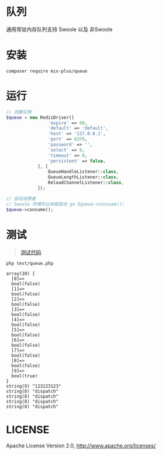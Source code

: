 # 队列
通用常驻内存队列支持 Swoole 以及 非Swoole
# 安装
```
composer require mix-plus/queue
```
# 运行
```php
// 创建实例
$queue = new RedisDriver([
                'expire' => 60,
                'default' => 'default',
                'host' => '127.0.0.1',
                'port' => 6379,
                'password' => '',
                'select' => 0,
                'timeout' => 0,
                'persistent' => false,
            ], [
                QueueHandleListener::class,
                QueueLengthListener::class,
                ReloadChannelListener::class,
            ]);

// 启动消费者
// Swoole 环境可以协程启动 go $queue->consume();
$queue->consume();
```
# 测试
> [测试代码](test/queue.php)

`php test/queue.php`
```
array(10) {
  [0]=>
  bool(false)
  [1]=>
  bool(false)
  [2]=>
  bool(false)
  [3]=>
  bool(false)
  [4]=>
  bool(false)
  [5]=>
  bool(false)
  [6]=>
  bool(false)
  [7]=>
  bool(false)
  [8]=>
  bool(false)
  [9]=>
  bool(true)
}
string(9) "123123123"
string(8) "dispatch"
string(8) "dispatch"
string(8) "dispatch"
string(8) "dispatch"
```

# LICENSE
Apache License Version 2.0, http://www.apache.org/licenses/